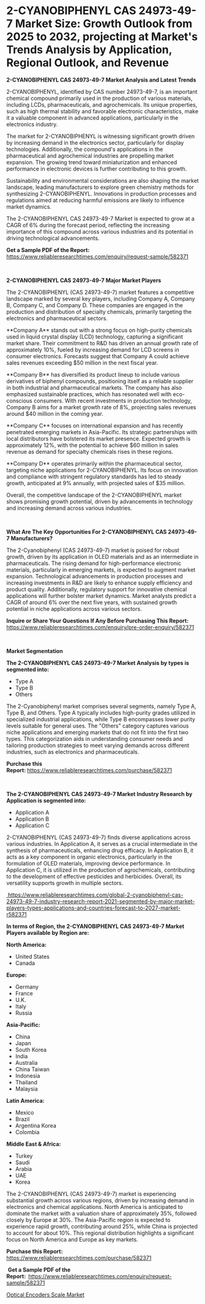 <p><h1>2-CYANOBIPHENYL CAS 24973-49-7 Market Size: Growth Outlook from 2025 to 2032, projecting at Market's Trends Analysis by Application, Regional Outlook, and Revenue</h1></p><p><strong>2-CYANOBIPHENYL CAS 24973-49-7 Market Analysis and Latest Trends</strong></p>
<p><p>2-CYANOBIPHENYL, identified by CAS number 24973-49-7, is an important chemical compound primarily used in the production of various materials, including LCDs, pharmaceuticals, and agrochemicals. Its unique properties, such as high thermal stability and favorable electronic characteristics, make it a valuable component in advanced applications, particularly in the electronics industry.</p><p>The market for 2-CYANOBIPHENYL is witnessing significant growth driven by increasing demand in the electronics sector, particularly for display technologies. Additionally, the compound's applications in the pharmaceutical and agrochemical industries are propelling market expansion. The growing trend toward miniaturization and enhanced performance in electronic devices is further contributing to this growth.</p><p>Sustainability and environmental considerations are also shaping the market landscape, leading manufacturers to explore green chemistry methods for synthesizing 2-CYANOBIPHENYL. Innovations in production processes and regulations aimed at reducing harmful emissions are likely to influence market dynamics.</p><p>The 2-CYANOBIPHENYL CAS 24973-49-7 Market is expected to grow at a CAGR of 6% during the forecast period, reflecting the increasing importance of this compound across various industries and its potential in driving technological advancements.</p></p>
<p><strong>Get a Sample PDF of the Report:&nbsp;</strong> <a href="https://www.reliableresearchtimes.com/enquiry/request-sample/582371?utm_campaign=2981&utm_medium=2&utm_source=Github&utm_content=ia&utm_term=23032025&utm_id=2-cyanobiphenyl-cas-24973-49-7">https://www.reliableresearchtimes.com/enquiry/request-sample/582371</a></p>
<p>&nbsp;</p>
<p><strong>2-CYANOBIPHENYL CAS 24973-49-7 Major Market Players</strong></p>
<p><p>The 2-CYANOBIPHENYL (CAS 24973-49-7) market features a competitive landscape marked by several key players, including Company A, Company B, Company C, and Company D. These companies are engaged in the production and distribution of specialty chemicals, primarily targeting the electronics and pharmaceutical sectors.</p><p>**Company A** stands out with a strong focus on high-purity chemicals used in liquid crystal display (LCD) technology, capturing a significant market share. Their commitment to R&D has driven an annual growth rate of approximately 10%, fueled by increasing demand for LCD screens in consumer electronics. Forecasts suggest that Company A could achieve sales revenues exceeding $50 million in the next fiscal year.</p><p>**Company B** has diversified its product lineup to include various derivatives of biphenyl compounds, positioning itself as a reliable supplier in both industrial and pharmaceutical markets. The company has also emphasized sustainable practices, which has resonated well with eco-conscious consumers. With recent investments in production technology, Company B aims for a market growth rate of 8%, projecting sales revenues around $40 million in the coming year.</p><p>**Company C** focuses on international expansion and has recently penetrated emerging markets in Asia-Pacific. Its strategic partnerships with local distributors have bolstered its market presence. Expected growth is approximately 12%, with the potential to achieve $60 million in sales revenue as demand for specialty chemicals rises in these regions.</p><p>**Company D** operates primarily within the pharmaceutical sector, targeting niche applications for 2-CYANOBIPHENYL. Its focus on innovation and compliance with stringent regulatory standards has led to steady growth, anticipated at 9% annually, with projected sales of $35 million.</p><p>Overall, the competitive landscape of the 2-CYANOBIPHENYL market shows promising growth potential, driven by advancements in technology and increasing demand across various industries.</p></p>
<p>&nbsp;</p>
<p><strong>What Are The Key Opportunities For 2-CYANOBIPHENYL CAS 24973-49-7 Manufacturers?</strong></p>
<p><p>The 2-Cyanobiphenyl (CAS 24973-49-7) market is poised for robust growth, driven by its application in OLED materials and as an intermediate in pharmaceuticals. The rising demand for high-performance electronic materials, particularly in emerging markets, is expected to augment market expansion. Technological advancements in production processes and increasing investments in R&D are likely to enhance supply efficiency and product quality. Additionally, regulatory support for innovative chemical applications will further bolster market dynamics. Market analysts predict a CAGR of around 6% over the next five years, with sustained growth potential in niche applications across various sectors.</p></p>
<p><strong>Inquire or Share Your Questions If Any Before Purchasing This Report:</strong> <a href="https://www.reliableresearchtimes.com/enquiry/pre-order-enquiry/582371?utm_campaign=2981&utm_medium=2&utm_source=Github&utm_content=ia&utm_term=23032025&utm_id=2-cyanobiphenyl-cas-24973-49-7">https://www.reliableresearchtimes.com/enquiry/pre-order-enquiry/582371</a></p>
<p>&nbsp;</p>
<p><strong>Market Segmentation</strong></p>
<p><strong>The 2-CYANOBIPHENYL CAS 24973-49-7 Market Analysis by types is segmented into:</strong></p>
<p><ul><li>Type A</li><li>Type B</li><li>Others</li></ul></p>
<p><p>The 2-Cyanobiphenyl market comprises several segments, namely Type A, Type B, and Others. Type A typically includes high-purity grades utilized in specialized industrial applications, while Type B encompasses lower purity levels suitable for general uses. The "Others" category captures various niche applications and emerging markets that do not fit into the first two types. This categorization aids in understanding consumer needs and tailoring production strategies to meet varying demands across different industries, such as electronics and pharmaceuticals.</p></p>
<p><strong>Purchase this Report:&nbsp;</strong><a href="https://www.reliableresearchtimes.com/purchase/582371?utm_campaign=2981&utm_medium=2&utm_source=Github&utm_content=ia&utm_term=23032025&utm_id=2-cyanobiphenyl-cas-24973-49-7">https://www.reliableresearchtimes.com/purchase/582371</a></p>
<p>&nbsp;</p>
<p><strong>The 2-CYANOBIPHENYL CAS 24973-49-7 Market Industry Research by Application is segmented into:</strong></p>
<p><ul><li>Application A</li><li>Application B</li><li>Application C</li></ul></p>
<p><p>2-CYANOBIPHENYL (CAS 24973-49-7) finds diverse applications across various industries. In Application A, it serves as a crucial intermediate in the synthesis of pharmaceuticals, enhancing drug efficacy. In Application B, it acts as a key component in organic electronics, particularly in the formulation of OLED materials, improving device performance. In Application C, it is utilized in the production of agrochemicals, contributing to the development of effective pesticides and herbicides. Overall, its versatility supports growth in multiple sectors.</p></p>
<p><a href="https://www.reliableresearchtimes.com/global-2-cyanobiphenyl-cas-24973-49-7-industry-research-report-2021-segmented-by-major-market-players-types-applications-and-countries-forecast-to-2027-market-r582371?utm_campaign=2981&utm_medium=2&utm_source=Github&utm_content=ia&utm_term=23032025&utm_id=2-cyanobiphenyl-cas-24973-49-7">&nbsp;https://www.reliableresearchtimes.com/global-2-cyanobiphenyl-cas-24973-49-7-industry-research-report-2021-segmented-by-major-market-players-types-applications-and-countries-forecast-to-2027-market-r582371</a></p>
<p><strong>In terms of Region, the 2-CYANOBIPHENYL CAS 24973-49-7 Market Players available by Region are:</strong></p>
<p>
    <p> <strong> North America: </strong>
        <ul>
            <li>United States</li>
            <li>Canada</li>
        </ul>
        </p> 
    <p> <strong> Europe: </strong>
        <ul>
            <li>Germany</li>
            <li>France</li>
            <li>U.K.</li>
            <li>Italy</li>
            <li>Russia</li>
        </ul>
        </p> 
    <p> <strong> Asia-Pacific: </strong>
        <ul>
            <li>China</li>
            <li>Japan</li>
            <li>South Korea</li>
            <li>India</li>
            <li>Australia</li>
            <li>China Taiwan</li>
            <li>Indonesia</li>
            <li>Thailand</li>
            <li>Malaysia</li>
        </ul>
        </p> 
    <p> <strong> Latin America: </strong>
        <ul>
            <li>Mexico</li>
            <li>Brazil</li>
            <li>Argentina Korea</li>
            <li>Colombia</li>
        </ul>
        </p> 
    <p> <strong> Middle East & Africa: </strong>
        <ul>
            <li>Turkey</li>
            <li>Saudi</li>
            <li>Arabia</li>
            <li>UAE</li>
            <li>Korea</li>
        </ul>
    </p>
    </p>
<p><p>The 2-CYANOBIPHENYL (CAS 24973-49-7) market is experiencing substantial growth across various regions, driven by increasing demand in electronics and chemical applications. North America is anticipated to dominate the market with a valuation share of approximately 35%, followed closely by Europe at 30%. The Asia-Pacific region is expected to experience rapid growth, contributing around 25%, while China is projected to account for about 10%. This regional distribution highlights a significant focus on North America and Europe as key markets.</p></p>
<p><strong>Purchase this Report: </strong><a href="https://www.reliableresearchtimes.com/purchase/582371?utm_campaign=2981&utm_medium=2&utm_source=Github&utm_content=ia&utm_term=23032025&utm_id=2-cyanobiphenyl-cas-24973-49-7">https://www.reliableresearchtimes.com/purchase/582371</a></p>
<p>&nbsp;<strong>Get a Sample PDF of the Report:&nbsp;&nbsp;</strong><a href="https://www.reliableresearchtimes.com/enquiry/request-sample/582371?utm_campaign=2981&utm_medium=2&utm_source=Github&utm_content=ia&utm_term=23032025&utm_id=2-cyanobiphenyl-cas-24973-49-7">https://www.reliableresearchtimes.com/enquiry/request-sample/582371</a></p>
<p><strong></strong></p>
<p><p><a href="https://github.com/nibbsmantji/Market-Research-Report-List-1/blob/main/optical-encoders-scale-market.md?utm_campaign=2981&utm_medium=2&utm_source=Github&utm_content=ia&utm_term=23032025&utm_id=2-cyanobiphenyl-cas-24973-49-7">Optical Encoders Scale Market</a></p></p>